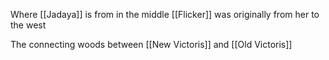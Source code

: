 Where [[Jadaya]] is from in the middle
[[Flicker]] was originally from her to the west

The connecting woods between [[New Victoris]] and [[Old Victoris]]